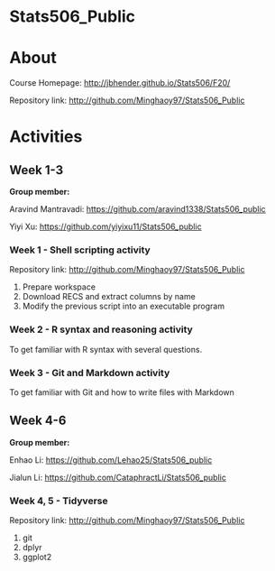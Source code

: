 # Stats506_Public

# About

Course Homepage: http://jbhender.github.io/Stats506/F20/

Repository link: http://github.com/Minghaoy97/Stats506_Public

# Activities

## Week 1-3

**Group member:**

Aravind Mantravadi: https://github.com/aravind1338/Stats506_public

Yiyi Xu: https://github.com/yiyixu11/Stats506_public

### Week 1 - Shell scripting activity

Repository link: http://github.com/Minghaoy97/Stats506_Public
1. Prepare workspace
2. Download RECS and extract columns by name
3. Modify the previous script into an executable program

### Week 2 - R syntax and reasoning activity

To get familiar with R syntax with several questions.

### Week 3 - Git and Markdown activity

To get familiar with Git and how to write files with Markdown

## Week 4-6

**Group member:**

Enhao Li: https://github.com/Lehao25/Stats506_public

Jialun Li: https://github.com/CataphractLi/Stats506_public

### Week 4, 5 - Tidyverse

Repository link: http://github.com/Minghaoy97/Stats506_Public

1. git
2. dplyr
3. ggplot2
